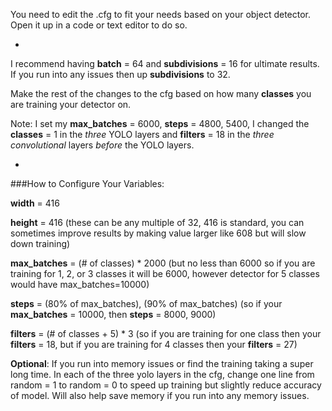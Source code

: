 You need to edit the .cfg to fit your needs based on your object detector. Open it up in a code or text editor to do so.

-

I recommend having **batch** = 64 and **subdivisions** = 16 for ultimate results. If you run into any issues then up **subdivisions** to 32.

Make the rest of the changes to the cfg based on how many **classes** you are training your detector on.

Note: I set my **max_batches** = 6000, **steps** = 4800, 5400, I changed the **classes** = 1 in the *three* YOLO layers and **filters** = 18 in the *three convolutional* layers *before* the YOLO layers.

-

###How to Configure Your Variables:

**width** = 416

**height** = 416 (these can be any multiple of 32, 416 is standard, you can sometimes improve results by making value larger like 608 but will slow down training)

**max_batches** = (# of classes) * 2000 (but no less than 6000 so if you are training for 1, 2, or 3 classes it will be 6000, however detector for 5 classes would have max_batches=10000)

**steps** = (80% of max_batches), (90% of max_batches) (so if your **max_batches** = 10000, then **steps** = 8000, 9000)

**filters** = (# of classes + 5) * 3 (so if you are training for one class then your **filters** = 18, but if you are training for 4 classes then your **filters** = 27)

**Optional**: If you run into memory issues or find the training taking a super long time. In each of the three yolo layers in the cfg, change one line from random = 1 to random = 0 to speed up training but slightly reduce accuracy of model. Will also help save memory if you run into any memory issues.